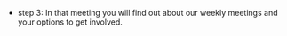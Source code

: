 * step 3: In that meeting you will find out about our weekly meetings and your options to get involved.

